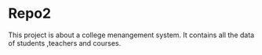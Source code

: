# Repo2
This project is about a college menangement system.
It contains all the data of students ,teachers and courses.
